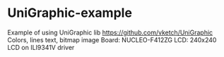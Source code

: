 # UniGraphic-example
Example of using UniGraphic lib https://github.com/vketch/UniGraphic  Colors, lines text, bitmap image 
Board:  NUCLEO-F412ZG
LCD:   240x240 LCD on ILI9341V driver
